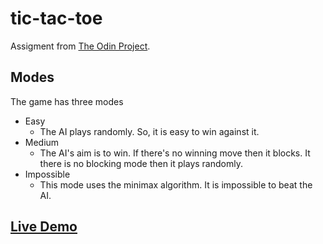 # tic-tac-toe

Assigment from [The Odin Project](https://www.theodinproject.com/lessons/node-path-javascript-tic-tac-toe).

## Modes
The game has three modes 

- Easy
  + The AI plays randomly. So, it is easy to win against it.
- Medium
  + The AI's aim is to win. If there's no winning move then it blocks. It there is no blocking mode then it plays randomly.
- Impossible
  + This mode uses the minimax algorithm. It is impossible to beat the AI.

## [Live Demo](https://thabomcodes.github.io/tic-tac-toe/)
